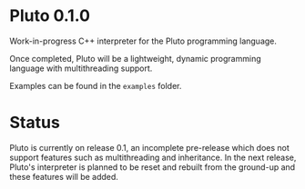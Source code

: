 # Pluto 0.1.0
Work-in-progress C++ interpreter for the Pluto programming language.

Once completed, Pluto will be a lightweight, dynamic programming language with multithreading support.

Examples can be found in the `examples` folder.

# Status

Pluto is currently on release 0.1, an incomplete pre-release which does not support features such as multithreading and inheritance. In the next release, Pluto's interpreter is planned to be reset and rebuilt from the ground-up and these features will be added.